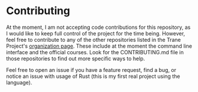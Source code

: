 # Contributing

At the moment, I am not accepting code contributions for this repository, as I would like to keep
full control of the project for the time being. However, feel free to contribute to any of the other
repositories listed in the Trane Project's [organization page](https://github.com/trane-project).
These include at the moment the command line interface and the official courses. Look for the
CONTRIBUTING.md file in those repositories to find out more specific ways to help. 

Feel free to open an issue if you have a feature request, find a bug, or notice an issue with
usage of Rust (this is my first real project using the language).
